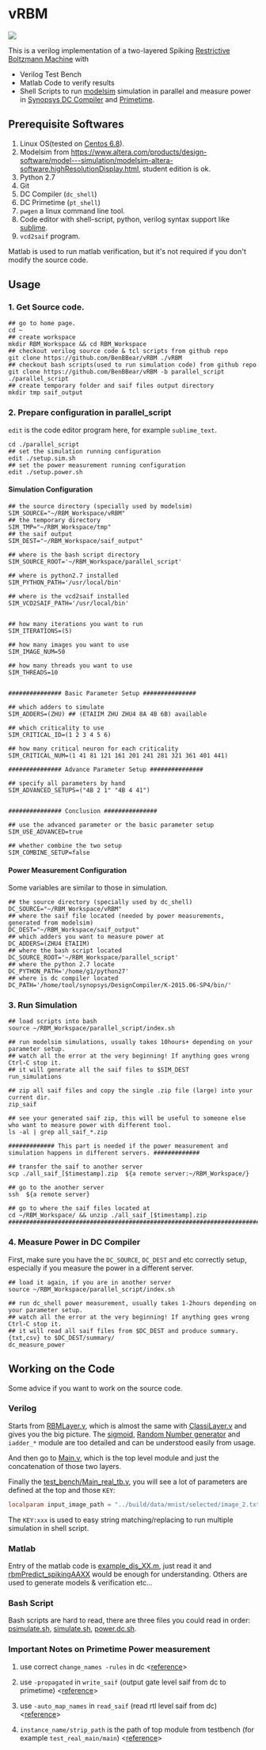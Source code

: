 # vRBM

![](http://deeplearning4j.org/img/multiple_inputs_RBM.png)

This is a verilog implementation of a two-layered Spiking [Restrictive Boltzmann Machine](https://en.wikipedia.org/wiki/Restricted_Boltzmann_machine) with

- Verilog Test Bench
- Matlab Code to verify results
- Shell Scripts to run [modelsim](https://www.altera.com/products/design-software/model---simulation/modelsim-altera-software.highResolutionDisplay.html) simulation in parallel and measure power in [Synopsys DC Compiler](http://www.synopsys.com/Tools/Implementation/RTLSynthesis/DesignCompiler/Pages/default.aspx) and [Primetime](https://www.synopsys.com/apps/support/training/primetime1_fcd.html).

## Prerequisite Softwares

1. Linux OS(tested on [Centos 6.8](https://www.centos.org/)).
2. Modelsim from <https://www.altera.com/products/design-software/model---simulation/modelsim-altera-software.highResolutionDisplay.html>, student edition is ok.
3. Python 2.7
4. Git
5. DC Compiler (`dc_shell`)
6. DC Primetime (`pt_shell`)
7. `pwgen` a linux command line tool.
8. Code editor with shell-script, python, verilog syntax support like [sublime](https://www.sublimetext.com/).
9. `vcd2saif` program.

Matlab is used to run matlab verification, but it's not required if you don't modify the source code.

## Usage

### 1\. Get Source code.

```shell
## go to home page.
cd ~
## create workspace
mkdir RBM_Workspace && cd RBM_Workspace
## checkout verilog source code & tcl scripts from github repo
git clone https://github.com/BenBBear/vRBM ./vRBM  
## checkout bash scripts(used to run simulation code) from github repo
git clone https://github.com/BenBBear/vRBM -b parallel_script ./parallel_script
## create temporary folder and saif files output directory
mkdir tmp saif_output
```

### 2\. Prepare configuration in parallel_script

`edit` is the code editor program here, for example `sublime_text`.

```shell
cd ./parallel_script
## set the simulation running configuration
edit ./setup.sim.sh
## set the power measurement running configuration
edit ./setup.power.sh
```

#### Simulation Configuration

```shell
## the source directory (specially used by modelsim)
SIM_SOURCE="~/RBM_Workspace/vRBM"
## the temporary directory
SIM_TMP="~/RBM_Workspace/tmp"
## the saif output
SIM_DEST="~/RBM_Workspace/saif_output"

## where is the bash script directory
SIM_SOURCE_ROOT='~/RBM_Workspace/parallel_script'

## where is python2.7 installed
SIM_PYTHON_PATH='/usr/local/bin'

## where is the vcd2saif installed
SIM_VCD2SAIF_PATH='/usr/local/bin'


## how many iterations you want to run
SIM_ITERATIONS=(5)

## how many images you want to use
SIM_IMAGE_NUM=50

## how many threads you want to use
SIM_THREADS=10


############### Basic Parameter Setup ###############

## which adders to simulate
SIM_ADDERS=(ZHU) ## (ETAIIM ZHU ZHU4 8A 4B 6B) available

## which criticality to use
SIM_CRITICAL_ID=(1 2 3 4 5 6)

## how many critical neuron for each criticality
SIM_CRITICAL_NUM=(1 41 81 121 161 201 241 281 321 361 401 441)

############### Advance Parameter Setup ###############

## specify all parameters by hand
SIM_ADVANCED_SETUPS=("4B 2 1" "4B 4 41")


############### Conclusion ###############

## use the advanced parameter or the basic parameter setup
SIM_USE_ADVANCED=true

## whether combine the two setup
SIM_COMBINE_SETUP=false
```

#### Power Measurement Configuration

Some variables are similar to those in simulation.

```shell
## the source directory (specially used by dc_shell)
DC_SOURCE="~/RBM_Workspace/vRBM"
## where the saif file located (needed by power measurements, generated from modelsim)
DC_DEST="~/RBM_Workspace/saif_output"
## which adders you want to measure power at
DC_ADDERS=(ZHU4 ETAIIM)
## where the bash script located
DC_SOURCE_ROOT='~/RBM_Workspace/parallel_script'
## where the python 2.7 locate
DC_PYTHON_PATH='/home/g1/python27'
## where is dc compiler located
DC_PATH='/home/tool/synopsys/DesignCompiler/K-2015.06-SP4/bin/'
```

### 3\. Run Simulation

```shell
## load scripts into bash
source ~/RBM_Workspace/parallel_script/index.sh

## run modelsim simulations, usually takes 10hours+ depending on your parameter setup.
## watch all the error at the very beginning! If anything goes wrong Ctrl-C stop it.
## it will generate all the saif files to $SIM_DEST
run_simulations

## zip all saif files and copy the single .zip file (large) into your current dir.
zip_saif

## see your generated saif zip, this will be useful to someone else who want to measure power with different tool.
ls -al | grep all_saif_*.zip

############# This part is needed if the power measurement and simulation happens in different servers. #############

## transfer the saif to another server
scp ./all_saif_[$timestamp].zip  ${a remote server:~/RBM_Workspace/}

## go to the another server
ssh  ${a remote server}

## go to where the saif files located at
cd ~/RBM_Workspace/ && unzip ./all_saif_[$timestamp].zip
##############################################################################
```

### 4\. Measure Power in DC Compiler

First, make sure you have the `DC_SOURCE`, `DC_DEST` and etc correctly setup, especially if you measure the power in a different server.

```shell
## load it again, if you are in another server
source ~/RBM_Workspace/parallel_script/index.sh

## run dc_shell power measurement, usually takes 1-2hours depending on your parameter setup.
## watch all the error at the very beginning! If anything goes wrong Ctrl-C stop it.
## it will read all saif files from $DC_DEST and produce summary.{txt,csv} to $DC_DEST/summary/
dc_measure_power
```

## Working on the Code

Some advice if you want to work on the source code.

### Verilog

Starts from [RBMLayer.v](/RBMLayer.v), which is almost the same with [ClassiLayer.v](/ClassiLayer.v) and gives you the big picture. The [sigmoid](/sigmoid.v), [Random Number generator](/RandomGenerator.v) and `iadder_*` module are too detailed and can be understood easily from usage.

And then go to [Main.v](/Main.v), which is the top level module and just the concatenation of those two layers.

Finally the [test_bench/Main_real_tb.v](/test_bench/Main_real_tb.v), you will see a lot of parameters are defined at the top and those `KEY`:

```verilog
localparam input_image_path = "../build/data/mnist/selected/image_2.txt";  //KEY:MNIST_IMAGE
```

The `KEY:xxx` is used to easy string matching/replacing to run multiple simulation in shell script.

### Matlab

Entry of the matlab code is [example_dis_XX.m](https://github.com/BenBBear/vRBM/blob/matlab/example_dis_XX.m), just read it and [rbmPredict_spikingAAXX](https://github.com/BenBBear/vRBM/blob/matlab/rbmPredict_spikingAAXX.m) would be enough for understanding. Others are used to generate models & verification etc...

### Bash Script

Bash scripts are hard to read, there are three files you could read in order: [psimulate.sh](https://github.com/BenBBear/vRBM/blob/parallel_script/psimulate.sh), [simulate.sh](https://github.com/BenBBear/vRBM/blob/parallel_script/simulate.sh), [power.dc.sh](https://github.com/BenBBear/vRBM/blob/parallel_script/power.dc.sh).

### Important Notes on Primetime Power measurement

1. use correct `change_names -rules` in dc <[reference](https://github.com/BenBBear/vRBM/blob/master/Power%20Measurement%20Notes/use%20correct%20change_names%20-rules%20in%20dc.png)>

2. use `-propagated` in `write_saif` (output gate level saif from dc to primetime) <[reference](https://github.com/BenBBear/vRBM/blob/master/Power%20Measurement%20Notes/use%20-propagated%20in%20write_saif%20(output%20from%20dc%20to%20primetime).png)>

3. use `-auto_map_names` in `read_saif` (read rtl level saif from dc) <[reference](https://github.com/BenBBear/vRBM/blob/master/Power%20Measurement%20Notes/use%20-auto_map_names%20in%20read_saif%20(dc).png)>

4. `instance_name/strip_path` is the path of top module from testbench (for example `test_real_main/main`) <[reference](https://github.com/BenBBear/vRBM/blob/master/Power%20Measurement%20Notes/instance_name:strip_path%20%3D%3Epath%20of%20top%20module%20from%20testbench%20(for%20example%20test_real_main:main).png)>
